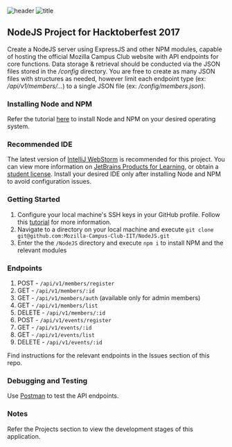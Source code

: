 ![header](https://github.com/Mozilla-Campus-Club-IIT/NodeJS/blob/master/file/hacktoberfesth1.jpg)
![title](https://github.com/Mozilla-Campus-Club-IIT/NodeJS/blob/master/file/Collection8.jpg)

## NodeJS Project for Hacktoberfest 2017
Create a NodeJS server using ExpressJS and other NPM modules, capable of hosting the official Mozilla Campus Club website with API endpoints for core functions. Data storage & retrieval should be conducted via the JSON files stored in the _/config_ directory. You are free to create as many JSON files with structures as needed, however limit each endpoint type (ex: _/api/v1/members/..._) to a single JSON file (ex: _/config/members.json_).

### Installing Node and NPM
Refer the tutorial [here](https://nodejs.org/en/download/package-manager/) to install Node and NPM on your desired operating system.

### Recommended IDE
The latest version of [IntelliJ WebStorm](https://www.jetbrains.com/webstorm/) is recommended for this project. You can view more information on [JetBrains Products for Learning](https://www.jetbrains.com/student/), or obtain a [student license](https://www.jetbrains.com/shop/eform/students). Install your desired IDE only after installing Node and NPM to avoid configuration issues.

### Getting Started
1. Configure your local machine's SSH keys in your GitHub profile. Follow this [tutorial](https://help.github.com/articles/generating-a-new-ssh-key-and-adding-it-to-the-ssh-agent/) for more information. 
1. Navigate to a directory on your local machine and execute `git clone git@github.com:Mozilla-Campus-Club-IIT/NodeJS.git`
2. Enter the the `/NodeJS` directory and execute `npm i` to install NPM and the relevant modules 

### Endpoints
1. POST - `/api/v1/members/register`
2. GET - `/api/v1/members/:id`
3. GET - `/api/v1/members/auth` (available only for admin members)
3. GET - `/api/v1/members/list`
4. DELETE - `/api/v1/members/:id`
5. POST - `/api/v1/events/register`
6. GET - `/api/v1/events/:id`
7. GET - `/api/v1/events/list`
8. DELETE - `/api/v1/events/:id`

Find instructions for the relevant endpoints in the Issues section of this repo.

### Debugging and Testing
Use [Postman](https://chrome.google.com/webstore/detail/postman/fhbjgbiflinjbdggehcddcbncdddomop?hl=en) to test the API endpoints.

### Notes
Refer the Projects section to view the development stages of this application.
